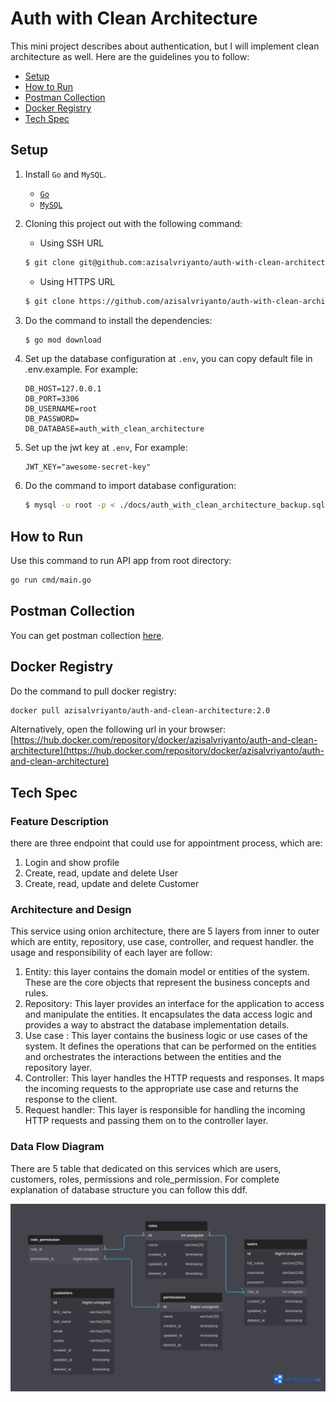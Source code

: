 # Auth with Clean Architecture
This mini project describes about authentication, but I will implement clean architecture as well. Here are the guidelines you to follow:
* [Setup](#scenario)
* [How to Run](#how-to-run)
* [Postman Collection](#postman-collection)
* [Docker Registry](#docker-registry)
* [Tech Spec](#tech-spec)

## Setup
1. Install `Go` and `MySQL`.
    * [`Go`](https://go.dev/doc/install)
    * [`MySQL`](https://dev.mysql.com/doc/)
1. Cloning this project out with the following command:
    * Using SSH URL
    ```bash
    $ git clone git@github.com:azisalvriyanto/auth-with-clean-architecture.git
    ```
    * Using HTTPS URL
    ```bash
    $ git clone https://github.com/azisalvriyanto/auth-with-clean-architecture.git
    ```
1. Do the command to install the dependencies:
    ```bash
    $ go mod download
    ```
1. Set up the database configuration at `.env`, you can copy default file in .env.example. For example:
    ```text
    DB_HOST=127.0.0.1
    DB_PORT=3306
    DB_USERNAME=root
    DB_PASSWORD=
    DB_DATABASE=auth_with_clean_architecture
    ```
1. Set up the jwt key at `.env`, For example:
    ```text
    JWT_KEY="awesome-secret-key"
    ```

1. Do the command to import database configuration:
    ```bash
    $ mysql -u root -p < ./docs/auth_with_clean_architecture_backup.sql
    ```

## How to Run
Use this command to run API app from root directory:
```bash
go run cmd/main.go
```

## Postman Collection
You can get postman collection [here](https://api.postman.com/collections/6937269-355ef6d6-7391-481a-9de0-e28c31526684?access_key=PMAT-01H2QEEX44X1W7GRYSJWMRYHD6).

## Docker Registry
Do the command to pull docker registry:
```bash
docker pull azisalvriyanto/auth-and-clean-architecture:2.0
```
Alternatively, open the following url in your browser:
[https://hub.docker.com/repository/docker/azisalvriyanto/auth-and-clean-architecture](https://hub.docker.com/repository/docker/azisalvriyanto/auth-and-clean-architecture)

## Tech Spec
### Feature Description
there are three endpoint that could use for appointment process, which are:
1. Login and show profile
1. Create, read, update and delete User
1. Create, read, update and delete Customer

### Architecture and Design
This service using onion architecture, there are 5 layers from inner to outer which are entity, repository, use case, controller, and request handler. the usage and responsibility of each layer are follow:
1. Entity: this layer contains the domain model or entities of the system. These are the core objects that represent the business concepts and rules.
1. Repository: This layer provides an interface for the application to access and manipulate the entities. It encapsulates the data access logic and provides a way to abstract the database implementation details.
1. Use case : This layer contains the business logic or use cases of the system. It defines the operations that can be performed on the entities and orchestrates the interactions between the entities and the repository layer.
1. Controller: This layer handles the HTTP requests and responses. It maps the incoming requests to the appropriate use case and returns the response to the client.
1. Request handler: This layer is responsible for handling the incoming HTTP requests and passing them on to the controller layer.

### Data Flow Diagram
There are 5 table that dedicated on this services which are users, customers, roles, permissions and role_permission. For complete explanation of database structure you can follow this ddf.

![data flow diagram](./docs/database-design.png)
